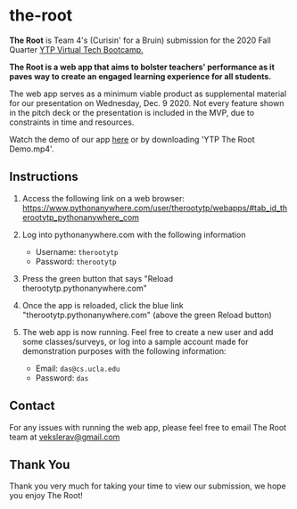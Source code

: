# the-root

**The Root** is Team 4's (Curisin' for a Bruin) submission for the 2020 Fall Quarter [YTP Virtual Tech Bootcamp.](https://isassociates.atlassian.net/wiki/spaces/MEM/pages/1176436737/2020+Fall+Quarter+YTP+Virtual+Tech+Bootcamp+Portal)

**The Root is a web app that aims to bolster teachers' performance as it paves way to create an engaged learning experience for all students.**

The web app serves as a minimum viable product as supplemental material for our presentation on Wednesday, Dec. 9 2020. Not every feature shown in the pitch deck or the presentation is included in the MVP, due to constraints in time and resources.

Watch the demo of our app [here](https://drive.google.com/file/d/1VHnsRP4VFdA2ywdWMxOy8JqzEBN8u_hw/view?usp=sharing) or by downloading 'YTP The Root Demo.mp4'.

## Instructions

1. Access the following link on a web browser: https://www.pythonanywhere.com/user/therootytp/webapps/#tab_id_therootytp_pythonanywhere_com

2. Log into <span>pythonanywhere.com</span> with the following information
    - Username: `therootytp`
    - Password: `therootytp`

3. Press the green button that says "Reload <span>therootytp.pythonanywhere.com</span>"

4. Once the app is reloaded, click the blue link "<span>therootytp.pythonanywhere.com</span>" (above the green Reload button)

5. The web app is now running. Feel free to create a new user and add some classes/surveys, or log into a sample account made for demonstration purposes with the following information: 
    - Email: `das@cs.ucla.edu`
    - Password: `das`

## Contact

For any issues with running the web app, please feel free to email The Root team at vekslerav@gmail.com

## Thank You

Thank you very much for taking your time to view our submission, we hope you enjoy The Root!